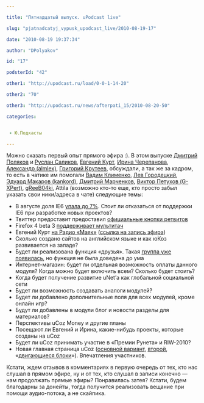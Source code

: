```yaml
---

title: "Пятнадцатый выпуск. uPodcast live"

slug: "pjatnadcatyj_vypusk_upodcast_live/2010-08-19-17"

date: "2010-08-19 19:37:34"

author: "DPolyakov"

id: "17"

podsterId: "42"

other1: "http://upodcast.ru/load/0-0-1-14-20"

other2: "70"

other3: "http://upodcast.ru/news/afterpati_15/2010-08-20-50"

categories:


 - Ю.Подкасты

---
```

Можно сказать первый опыт прямого эфира :). В этом выпуске [Дмитрий Поляков](http://dimapolyakov.ru "http://dimapolyakov.ru") и [Руслан Саликов](http://salikov.net "http://salikov.net"), [Евгений Курт](http://twitter.com/e_kurt "http://twitter.com/e_kurt"), [Ирина Черепанова](http://twitter.com/Oktotorp "http://twitter.com/Oktotorp"), [Александр (almlex)](http://almlex.net/ "http://almlex.net/"), [Григорий Крутеев](http://vkbag.ru "http://vkbag.ru"), обсуждали, а так же за кадром, то есть в чатике им помогали [Вадим Клименко](http://vadimklimenko.com/ "http://vadimklimenko.com/"), [Лев Городецкий](http://visitors-abc.ru "http://visitors-abc.ru"), [Эдуард Макаров (kankord)](http://twitter.com/kankord "http://twitter.com/kankord"), [Дмитрий Марченков](http://twitter.com/neio78 "http://twitter.com/neio78"), [Виктор Петухов (G-XPert)](http://windows-8.su "http://windows-8.su"), [gReeB04ki](http://sergeyperkov.com/ "http://sergeyperkov.com/"), Attila (возможно кто-то еще, кто просто забыл указать свои ники/адреса в чате) следующие темы:

*   В августе доля IE6 [упала до 7%](http://www.liveinternet.ru/stat/ru/browsers.html?period=month&slice=ru&id=54&id=3&show=rebuild+graph&per_page=10&report=browsers.html%3Fslice%3Dru;period%3Dmonth "http://www.liveinternet.ru/stat/ru/browsers.html?period=month&slice=ru&id=54&id=3&show=rebuild+graph&per_page=10&report=browsers.html%3Fslice%3Dru;period%3Dmonth"). Стоит ли отказаться от поддержки IE6 при разработке новых проектов?
*   Твиттер предоставит предоставил [официальные кнопки ретвитов](http://twitter.com/goodies/tweetbutton "http://twitter.com/goodies/tweetbutton")
*   Firefox 4 beta 3 [поддерживает мультитач](http://mashable.com/2010/08/11/firefox-4-multitouch/ "http://mashable.com/2010/08/11/firefox-4-multitouch/")
*   Евгений Курт [на Радио «Маяк»](http://www.radiomayak.ru/annonce.html?id=243670 "http://www.radiomayak.ru/annonce.html?id=243670") ([ссылка на запись эфира](http://www.radiomayak.ru/a/171989.wma "http://www.radiomayak.ru/a/171989.wma"))
*   Сколько создано сайтов на английском языке и как юКоз развивается на западе?
*   Будет ли реализована функция «друзья». Такая [группа уже появилась](http://upodcast.ru/news/desjatyj_vypusk_v_gostjakh_uthemes_ru/2010-06-22-12#ent935), но функция не была доведена до ума
*   Интернет-магазин: будет ли отдельная возможность оплаты данного модуля? Когда можно будет включить всем? Сколько будет стоить?
*   Когда будет получение развитие uNet’а как глобальной социальной сети
*   Будет ли возможность создавать аналоги модулей?
*   Будет ли добавлено дополнительные поля для всех модулей, кроме онлайн игр?
*   Будут ли добавлены в модули блог и новости разделы для материалов?
*   Перспективы uCoz Money и другие планы
*   Посещают ли Евгений и Ирина, какие-нибудь проекты, которые созданы на uCoz
*   Будет ли uCoz принимать участие в «Премии Рунета» и RIW-2010?
*   Новая главная страница uCoz ([основной вариант](http://lu-work.ucoz.com/u_11.jpg "http://lu-work.ucoz.com/u_11.jpg"), [второй](http://lu-work.ucoz.com/u_5.jpg "http://lu-work.ucoz.com/u_5.jpg"), «[двигающиеся блоки](http://outposter.ucoz.ru/dfgtkr.html "http://outposter.ucoz.ru/dfgtkr.html")»). Впечатления участников.

  

Кстати, ждем отзывов в комментариях в первую очередь от тех, кто нас слушал в прямом эфире, ну и от тех, кто слушал в записи конечно — нам продолжать прямые эфиры? Понравилась затея? Кстати, будем благодарны за донейты, тогда получится реализовать вещание при помощи аудио-потока, а не скайпика.